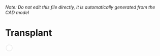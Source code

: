 ###### Note: Do not edit this file directly, it is automatically generated from the CAD model

# Transplant

![](/project.svg)



 

